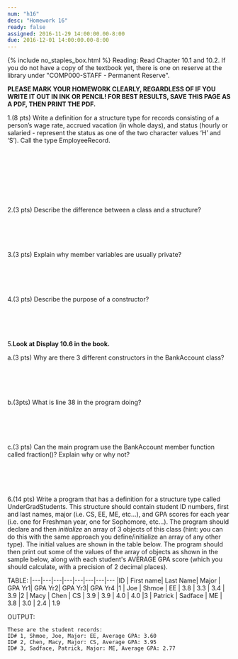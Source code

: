 ```yaml
---
num: "h16"
desc: "Homework 16"
ready: false
assigned: 2016-11-29 14:00:00.00-8:00
due: 2016-12-01 14:00:00.00-8:00
---
```

{% include no_staples_box.html %}
Reading: Read Chapter 10.1 and 10.2. If you do not have a copy of the textbook yet, there is one on reserve at the library under "COMP000-STAFF - Permanent Reserve".

<b>PLEASE MARK YOUR HOMEWORK CLEARLY, REGARDLESS OF IF YOU WRITE IT OUT IN INK OR PENCIL! FOR BEST RESULTS, SAVE THIS PAGE AS A PDF, THEN PRINT THE PDF.</b>

1.(8 pts) Write a definition for a structure type for records consisting of a person’s wage rate, accrued vacation (in whole days), and status (hourly or salaried - represent the status as one of the two character values ‘H’ and ‘S’).  Call the type EmployeeRecord.
<div style="margin-bottom:10em"></div>

2.(3 pts) Describe the difference between a class and a structure?
<div style="margin-bottom:6em"></div>

3.(3 pts) Explain why member variables are usually private?
<div style="margin-bottom:6em"></div>

4.(3 pts) Describe the purpose of a constructor?
<div style="margin-bottom:6em"></div>

<div class="pagebreak"></div>

5.**Look at Display 10.6 in the book.**

a.(3 pts) Why are there 3 different constructors in the BankAccount class?
<div style="margin-bottom:6em"></div>

b.(3pts)  What is line 38 in the program doing?
<div style="margin-bottom:6em"></div>

c.(3 pts) Can the main program use the BankAccount member function called fraction()? Explain why or why not?
<div style="margin-bottom:6em"></div>

6.(14 pts) Write a program that has a definition for a structure type called UnderGradStudents. This structure should contain student ID numbers, first and last names, major (i.e. CS, EE, ME, etc...), and GPA scores for each year (i.e. one for Freshman year, one for Sophomore, etc...). 
The program should declare and then *initialize* an array of 3 objects of this class (hint: you can do this with the same approach you define/initialize an array of any other type). 
The initial values are shown in the table below. The program should then print out some of the values of the array of objects as shown in the sample below, along with each student's AVERAGE GPA score (which you should calculate, with a precision of 2 decimal places).

TABLE:
|---|---|---|---|---|---|---|---
|ID | First name| Last Name| Major | GPA Yr1|  GPA Yr2| GPA Yr3| GPA Yr4
|1 | Joe | Shmoe | EE | 3.8 | 3.3 | 3.4 | 3.9
|2 | Macy | Chen | CS | 3.9 | 3.9 | 4.0 | 4.0
|3 | Patrick | Sadface | ME | 3.8 | 3.0 | 2.4 | 1.9

OUTPUT:
```
These are the student records:
ID# 1, Shmoe, Joe, Major: EE, Average GPA: 3.60
ID# 2, Chen, Macy, Major: CS, Average GPA: 3.95
ID# 3, Sadface, Patrick, Major: ME, Average GPA: 2.77
```

